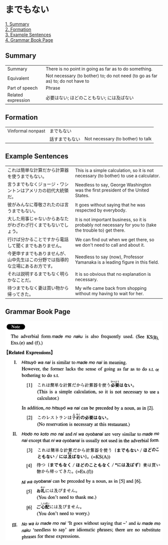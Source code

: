 # までもない

[1. Summary](#summary)<br>
[2. Formation](#formation)<br>
[3. Example Sentences](#example-sentences)<br>
[4. Grammar Book Page](#grammar-book-page)<br>


## Summary

<table><tr>   <td>Summary</td>   <td>There is no point in going as far as to do something.</td></tr><tr>   <td>Equivalent</td>   <td>Not necessary (to bother) to; do not need (to go as far as) to; do not have to</td></tr><tr>   <td>Part of speech</td>   <td>Phrase</td></tr><tr>   <td>Related expression</td>   <td>必要はない; ほどのこともない; には及ばない</td></tr></table>

## Formation

<table class="table"><tbody><tr class="tr head"><td class="td"><span class="bold">Vinformal nonpast</span></td><td class="td"><span class="concept">までもない</span></td><td class="td"></td></tr><tr class="tr"><td class="td"></td><td class="td"><span>話す</span><span class="concept">までもない</span></td><td class="td"><span>Not necessary (to bother) to talk</span></td></tr></tbody></table>

## Example Sentences

<table><tr>   <td>これは簡単な計算だから計算器を使うまでもない。</td>   <td>This is a simple calculation, so it is not necessary (to bother) to use a calculator.</td></tr><tr>   <td>言うまでもなくジョージ・ワシントンはアメリカの初代大統領だ。</td>   <td>Needless to say, George Washington was the first president of the United States.</td></tr><tr>   <td>彼がみんなに尊敬されたのは言うまでもない。</td>   <td>It goes without saying that he was respected by everybody.</td></tr><tr>   <td>大した用事じゃないからあなたがわざわざ行くまでもないでしょう。</td>   <td>It is not important business, so it is probably not necessary for you to (take the trouble to) get there.</td></tr><tr>   <td>行けば分かることですから電話して聞くまでもありません。</td>   <td>We can find out when we get there, so we don't need to call and about it.</td></tr><tr>   <td>今更申すまでもありませんが、山中先生はこの分野では指導的な立場にあるお方です。</td>   <td>Needless to say (now), Professor Yamanaka is a leading figure in this field.</td></tr><tr>   <td>それは説明するまでもなく明らかなことだ。</td>   <td>It is so obvious that no explanation is necessary.</td></tr><tr>   <td>待つまでもなく妻は買い物から帰ってきた。</td>   <td>My wife came back from shopping without my having to wait for her.</td></tr></table>

## Grammar Book Page

![](../img/Intermediateまでもない.png)

